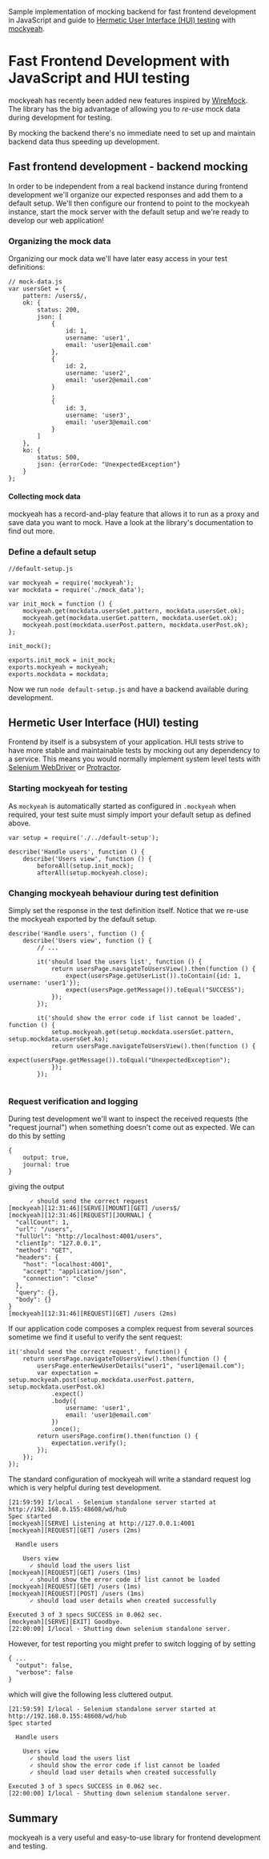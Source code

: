 Sample implementation of mocking backend for fast frontend development in JavaScript and guide to [Hermetic User Interface (HUI) testing](https://testing.googleblog.com/2015/03/android-ui-automated-testing.html) with [mockyeah](https://github.com/ryanricard/mockyeah).

# Fast Frontend Development with JavaScript and HUI testing

mockyeah has recently been added new features inspired by [WireMock](http://wiremock.org/).
The library has the big advantage of allowing you to *re-use* mock data during development for testing.

By mocking the backend there's no immediate need to set up and maintain backend data thus speeding up development.

## Fast frontend development - backend mocking

In order to be independent from a real backend instance during frontend development we'll organize our expected responses and add them to a default setup.
We'll then configure our frontend to point to the mockyeah instance, start the mock server with the default setup and we're ready to develop our web application!

### Organizing the mock data

Organizing our mock data we'll have later easy access in your test definitions:

```
// mock-data.js
var usersGet = {
    pattern: /users$/,
    ok: {
        status: 200,
        json: [
            {
                id: 1,
                username: 'user1',
                email: 'user1@email.com'
            },
            {
                id: 2,
                username: 'user2',
                email: 'user2@email.com'
            }
            ,
            {
                id: 3,
                username: 'user3',
                email: 'user3@email.com'
            }
        ]
    },
    ko: {
        status: 500,
        json: {errorCode: "UnexpectedException"}
    }
};
```


#### Collecting mock data

mockyeah has a record-and-play feature that allows it to run as a proxy and save data you want to mock. Have a look at the library's documentation to find out more.

### Define a default setup

```
//default-setup.js

var mockyeah = require('mockyeah');
var mockdata = require('./mock_data');

var init_mock = function () {
    mockyeah.get(mockdata.usersGet.pattern, mockdata.usersGet.ok);
    mockyeah.get(mockdata.userGet.pattern, mockdata.userGet.ok);
    mockyeah.post(mockdata.userPost.pattern, mockdata.userPost.ok);
};

init_mock();

exports.init_mock = init_mock;
exports.mockyeah = mockyeah;
exports.mockdata = mockdata;
```

Now we run `node default-setup.js` and have a backend available during development.

## Hermetic User Interface (HUI) testing

Frontend by itself is a subsystem of your application. HUI tests strive to have more stable and maintainable tests by mocking out any dependency to a service.
This means you would normally implement system level tests with [Selenium WebDriver](https://github.com/SeleniumHQ/selenium) or [Protractor](http://www.protractortest.org/#/).

### Starting mockyeah for testing

As `mockyeah` is automatically started as configured in `.mockyeah` when required, your test suite must simply import your default setup as defined above.

```
var setup = require('./../default-setup');

describe('Handle users', function () {
    describe('Users view', function () {
        beforeAll(setup.init_mock);
        afterAll(setup.mockyeah.close);

```

### Changing mockyeah behaviour during test definition

Simply set the response in the test definition itself. Notice that we re-use the mockyeah exported by the default setup.

```
describe('Handle users', function () {
    describe('Users view', function () {
        // ...
        
        it('should load the users list', function () {
            return usersPage.navigateToUsersView().then(function () {
                expect(usersPage.getUserList()).toContain({id: 1, username: 'user1'});
                expect(usersPage.getMessage()).toEqual("SUCCESS");
            });
        });

        it('should show the error code if list cannot be loaded', function () {
            setup.mockyeah.get(setup.mockdata.usersGet.pattern, setup.mockdata.usersGet.ko);
            return usersPage.navigateToUsersView().then(function () {
                expect(usersPage.getMessage()).toEqual("UnexpectedException");
            });
        });


```

### Request verification and logging

During test development we'll want to inspect the received requests (the "request journal") when something doesn't come out as expected. We can do this by setting

```
{
    output: true,
    journal: true
}
```

giving the output

```
      ✓ should send the correct request
[mockyeah][12:31:46][SERVE][MOUNT][GET] /users$/
[mockyeah][12:31:46][REQUEST][JOURNAL] {
  "callCount": 1,
  "url": "/users",
  "fullUrl": "http://localhost:4001/users",
  "clientIp": "127.0.0.1",
  "method": "GET",
  "headers": {
    "host": "localhost:4001",
    "accept": "application/json",
    "connection": "close"
  },
  "query": {},
  "body": {}
}
[mockyeah][12:31:46][REQUEST][GET] /users (2ms)

```

If our application code composes a complex request from several sources sometime we find it useful to verify the sent request:

```
it('should send the correct request', function() {
    return usersPage.navigateToUsersView().then(function () {
        usersPage.enterNewUserDetails("user1", "user1@email.com");
        var expectation = setup.mockyeah.post(setup.mockdata.userPost.pattern, setup.mockdata.userPost.ok)
            .expect()
            .body({
                username: 'user1',
                email: 'user1@email.com'
            })
            .once();
        return usersPage.confirm().then(function () {
            expectation.verify();
        });
    });
});

```

The standard configuration of mockyeah will write a standard request log which is very helpful during test development.

```
[21:59:59] I/local - Selenium standalone server started at http://192.168.0.155:48608/wd/hub
Spec started
[mockyeah][SERVE] Listening at http://127.0.0.1:4001
[mockyeah][REQUEST][GET] /users (2ms)

  Handle users

    Users view
      ✓ should load the users list
[mockyeah][REQUEST][GET] /users (1ms)
      ✓ should show the error code if list cannot be loaded
[mockyeah][REQUEST][GET] /users (1ms)
[mockyeah][REQUEST][POST] /users (1ms)
      ✓ should load user details when created successfully

Executed 3 of 3 specs SUCCESS in 0.062 sec.
[mockyeah][SERVE][EXIT] Goodbye.
[22:00:00] I/local - Shutting down selenium standalone server.
```

However, for test reporting you might prefer to switch logging of by setting

```
{ ...
  "output": false,
  "verbose": false
}
```

which will give the following less cluttered output.

```
[21:59:59] I/local - Selenium standalone server started at http://192.168.0.155:48608/wd/hub
Spec started

  Handle users

    Users view
      ✓ should load the users list
      ✓ should show the error code if list cannot be loaded
      ✓ should load user details when created successfully

Executed 3 of 3 specs SUCCESS in 0.062 sec.
[22:00:00] I/local - Shutting down selenium standalone server.
```

## Summary

mockyeah is a very useful and easy-to-use library for frontend development and testing.